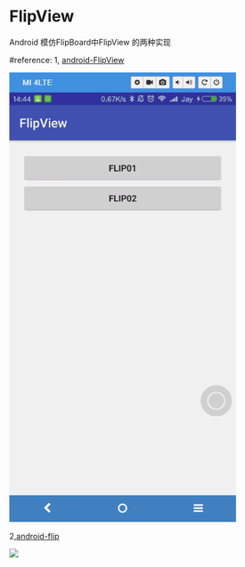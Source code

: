 # FlipView
Android 模仿FlipBoard中FlipView 的两种实现

#reference:
1, [android-FlipView](https://github.com/emilsjolander/android-FlipView)

![](images/FlipView01.gif)

2,[android-flip](https://github.com/openaphid/android-flip)

![](images/FlipView02.gif)
